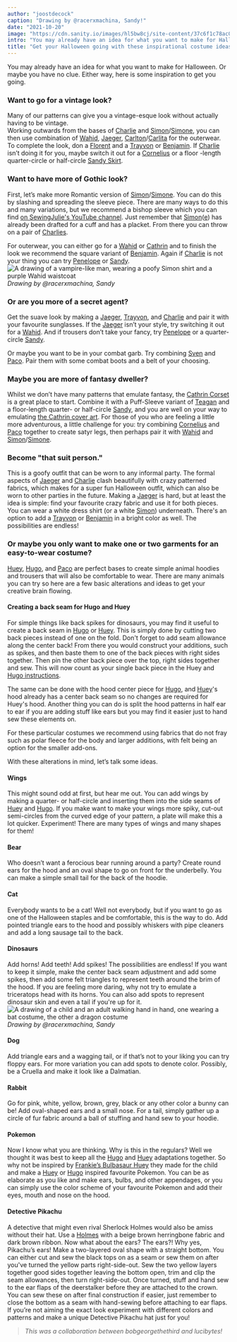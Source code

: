 ```yaml
---
author: "joostdecock"
caption: "Drawing by @racerxmachina, Sandy!"
date: "2021-10-20"
image: "https://cdn.sanity.io/images/hl5bw8cj/site-content/37c6f1c78ac0bfb539ea2b11ff32f104c34a0d6d-1666x1111.jpg"
intro: "You may already have an idea for what you want to make for Halloween. Or maybe you have no clue. Either way, here is some inspiration to get you going."
title: "Get your Halloween going with these inspirational costume ideas [No traducido]"
---
```


 You may already have an idea for what you want to make for Halloween. Or maybe you have no clue. Either way, here is some inspiration to get you going.

### Want to go for a vintage look?
Many of our patterns can give you a vintage-esque look without actually having to be vintage.  
Working outwards from the bases of [Charlie](/designs/charlie) and [Simon](/designs/simon/)/[Simone](/designs/simone/), you can then use combination of [Wahid](/designs/wahid/), [Jaeger](/designs/jeager), [Carlton](/designs/carlton/)/[Carlita](/designs/carlita) for the outerwear. To complete the look, don a [Florent](/designs/florent) and a [Trayvon](/designs/trayvon) or [Benjamin](/designs/benjamin). If [Charlie](/designs/charlie/) isn’t doing it for you, maybe switch it out for a [Cornelius](/designs/cornelius/) or a floor -length quarter-circle or half-circle [Sandy Skirt](/designs/sandy/).

### Want to have more of Gothic look?
First, let’s make more Romantic version of [Simon](/designs/simon/)/[Simone](/designs/simone/). You can do this by slashing and spreading the sleeve piece. There are many ways to do this and many variations, but we recommend a bishop sleeve which you can find [on SewingJulie's YouTube channel]( https://www.youtube.com/watch?v=GkEZtATYZ2g&ab_channel=SewingJulie). Just remember that [Simon](/designs/simon/)([e](/designs/simone/)) has already been drafted for a cuff and has a placket. From there you can throw on a pair of [Charlies](/designs/charlie/).

For outerwear, you can either go for a [Wahid](/designs/wahid/) or [Cathrin](/designs/cathrin/) and to finish the look we recommend the square variant of [Benjamin](/designs/benjamin/). Again if [Charlie](/designs/charlie/) is not your thing you can try [Penelope](/designs/penelope/) or [Sandy](/designs/sandy/).  
![A drawing of a vampire-like man, wearing a poofy Simon shirt and a purple Wahid waistcoat](https://posts.freesewing.org/uploads/wahidsimonvamp_345e8bb3b0.jpg)  
 *Drawing by @racerxmachina, Sandy*  

### Or are you more of a secret agent?
Get the suave look by making a [Jaeger](/designs/jaeger/), [Trayvon](/designs/trayvon/), and [Charlie](/designs/charlie/) and pair it with your favourite sunglasses. If the [Jaeger](/designs/jaeger/) isn’t your style, try switching it out for a [Wahid](/designs/wahid/). And if trousers don’t take your fancy, try [Penelope](/designs/penelope/) or a quarter-circle [Sandy](/designs/sandy/).  

Or maybe you want to be in your combat garb. Try combining [Sven](/designs/sven/) and [Paco](/designs/paco/). Pair them with some combat boots and a belt of your choosing.  

### Maybe you are more of fantasy dweller?
Whilst we don’t have many patterns that emulate fantasy, the [Cathrin Corset](/designs/cathrin/) is a great place to start. Combine it with a Puff-Sleeve variant of [Teagan](/designs/teagan/) and a floor-length quarter- or half-circle [Sandy](/designs/sandy/), and you are well on your way to emulating [the Cathrin cover art](/designs/cathrin/). For those of you who are feeling a little more adventurous, a little challenge for you: try combining [Cornelius](/designs/cornelius/) and [Paco](/designs/paco/) together to create satyr legs, then perhaps pair it with [Wahid](/designs/wahid/) and [Simon](/designs/simon/)/[Simone](/designs/simone/).

### Become "that suit person."
This is a goofy outfit that can be worn to any informal party. The formal aspects of [Jaeger](/designs/jaeger/) and [Charlie](/designs/charlie/) clash beautifully with crazy patterned fabrics, which makes for a super fun Halloween outfit, which can also be worn to other parties in the future. Making a [Jaeger](/designs/jaeger/) is hard, but at least the idea is simple: find your favourite crazy fabric and use it for both pieces. You can wear a white dress shirt (or a white [Simon](/designs/simon/)) underneath. There's an option to add a [Trayvon](/designs/trayvon/) or [Benjamin](/designs/benjamin/) in a bright color as well. The possibilities are endless!

### Or maybe you only want to make one or two garments for an easy-to-wear costume?
[Huey](/designs/huey/), [Hugo](/designs/hugo/), and [Paco](/designs/paco/) are perfect bases to create simple animal hoodies and trousers that will also be comfortable to wear. There are many animals you can try so here are a few basic alterations and ideas to get your creative brain flowing.  

#### Creating a back seam for Hugo and Huey
For simple things like back spikes for dinosaurs, you may find it useful to create a back seam in [Hugo](/designs/hugo/) or [Huey](/designs/huey/). This is simply done by cutting two back pieces instead of one on the fold. Don't forget to add seam allowance along the center back! From there you would construct your additions, such as spikes, and then baste them to one of the back pieces with right sides together. Then pin the other back piece over the top, right sides together and sew. This will now count as your single back piece in the Huey and [Hugo instructions](https://freesewing.org/docs/patterns/hugo/instructions/).
   
The same can be done with the hood center piece for [Hugo](/designs/hugo/), and [Huey](/designs/huey/)'s hood already has a center back seam so no changes are required for Huey's hood. Another thing you can do is split the hood patterns in half ear to ear if you are adding stuff like ears but you may find it easier just to hand sew these elements on.  

For these particular costumes we recommend using fabrics that do not fray such as polar fleece for the body and larger additions, with felt being an option for the smaller add-ons.  

With these alterations in mind, let’s talk some ideas.  

#### Wings
This might sound odd at first, but hear me out. You can add wings by making a quarter- or half-circle and inserting them into the side seams of [Huey](/designs/huey/) and [Hugo](/designs/hugo/). If you make want to make your wings more spiky, cut-out semi-circles from the curved edge of your pattern, a plate will make this a lot quicker. Experiment! There are many types of wings and many shapes for them!  
#### Bear
Who doesn’t want a ferocious bear running around a party? Create round ears for the hood and an oval shape to go on front for the underbelly. You can make a simple small tail for the back of the hoodie.  
#### Cat
Everybody wants to be a cat! Well not everybody, but if you want to go as one of the Halloween staples and be comfortable, this is the way to do. Add pointed triangle ears to the hood and possibly whiskers with pipe cleaners and add a long sausage tail to the back.  
#### Dinosaurs
Add horns! Add teeth! Add spikes! The possibilities are endless! If you want to keep it simple, make the center back seam adjustment and add some spikes, then add some felt triangles to represent teeth around the brim of the hood. If you are feeling more daring, why not try to emulate a triceratops head with its horns. You can also add spots to represent dinosaur skin and even a tail if you're up for it.  
![A drawing of a child and an adult walking hand in hand, one wearing a bat costume, the other a dragon costume](https://posts.freesewing.org/uploads/huey_paco_costumes_8a199c7572.jpg)  
*Drawing by @racerxmachina, Sandy*  

#### Dog
Add triangle ears and a wagging tail, or if that’s not to your liking you can try floppy ears. For more variation you can add spots to denote color. Possibly, be a Cruella and make it look like a Dalmatian.  
#### Rabbit
Go for pink, white, yellow, brown, grey, black or any other color a bunny can be! Add oval-shaped ears and a small nose. For a tail, simply gather up a circle of fur fabric around a ball of stuffing and hand sew to your hoodie.  
#### Pokemon
Now I know what you are thinking. Why is this in the regulars? Well we thought it was best to keep all the [Hugo](/designs/hugo/) and [Huey](/designs/huey/) adaptations together. So why not be inspired by [Frankie’s Bulbasaur Huey](/showcase/bulbasaur-huey/) they made for the child and make a [Huey](/designs/huey/) or [Hugo](/designs/hugo/) inspired favourite Pokemon. You can be as elaborate as you like and make ears, bulbs, and other appendages, or you can simply use the color scheme of your favourite Pokemon and add their eyes, mouth and nose on the hood.
#### Detective Pikachu
A detective that might even rival Sherlock Holmes would also be amiss without their hat. Use a [Holmes](/designs/holmes/) with a beige brown herringbone fabric and dark brown ribbon. Now what about the ears? The ears?! Why yes, Pikachu’s ears! Make a two-layered oval shape with a straight bottom. You can either cut and sew the black tops on as a seam or sew them on after you've turned the yellow parts right-side-out. Sew the two yellow layers together good sides together leaving the bottom open, trim and clip the seam allowances, then turn right-side-out. Once turned, stuff and hand sew to the ear flaps of the deerstalker before they are attached to the crown. You can sew these on after final construction if easier, just remember to close the bottom as a seam with hand-sewing before attaching to ear flaps. If you’re not aiming the exact look experiment with different colors and patterns and make a unique Detective Pikachu hat just for you!

> *This was a collaboration between bobgeorgethethird and lucibytes!*

